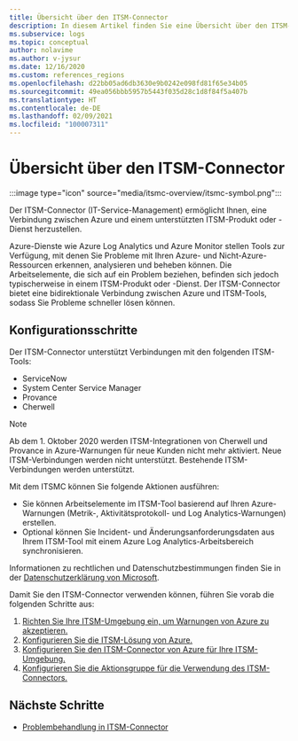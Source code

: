 ```yaml
---
title: Übersicht über den ITSM-Connector
description: In diesem Artikel finden Sie eine Übersicht über den ITSM-Connector (IT Service Management).
ms.subservice: logs
ms.topic: conceptual
author: nolavime
ms.author: v-jysur
ms.date: 12/16/2020
ms.custom: references_regions
ms.openlocfilehash: d22bb05ad6db3630e9b0242e098fd81f65e34b05
ms.sourcegitcommit: 49ea056bbb5957b5443f035d28c1d8f84f5a407b
ms.translationtype: HT
ms.contentlocale: de-DE
ms.lasthandoff: 02/09/2021
ms.locfileid: "100007311"
---
```

# <a name="it-service-management-connector-overview"></a>Übersicht über den ITSM-Connector

:::image type="icon" source="media/itsmc-overview/itsmc-symbol.png":::

Der ITSM-Connector (IT-Service-Management) ermöglicht Ihnen, eine Verbindung zwischen Azure und einem unterstützten ITSM-Produkt oder -Dienst herzustellen.

Azure-Dienste wie Azure Log Analytics und Azure Monitor stellen Tools zur Verfügung, mit denen Sie Probleme mit Ihren Azure- und Nicht-Azure-Ressourcen erkennen, analysieren und beheben können. Die Arbeitselemente, die sich auf ein Problem beziehen, befinden sich jedoch typischerweise in einem ITSM-Produkt oder -Dienst. Der ITSM-Connector bietet eine bidirektionale Verbindung zwischen Azure und ITSM-Tools, sodass Sie Probleme schneller lösen können.

## <a name="configuration-steps"></a>Konfigurationsschritte

Der ITSM-Connector unterstützt Verbindungen mit den folgenden ITSM-Tools:

-   ServiceNow
-   System Center Service Manager
-   Provance
-   Cherwell

   >[!NOTE]
> Ab dem 1. Oktober 2020 werden ITSM-Integrationen von Cherwell und Provance in Azure-Warnungen für neue Kunden nicht mehr aktiviert. Neue ITSM-Verbindungen werden nicht unterstützt.
> Bestehende ITSM-Verbindungen werden unterstützt.

Mit dem ITSMC können Sie folgende Aktionen ausführen:

-  Sie können Arbeitselemente im ITSM-Tool basierend auf Ihren Azure-Warnungen (Metrik-, Aktivitätsprotokoll- und Log Analytics-Warnungen) erstellen.
-  Optional können Sie Incident- und Änderungsanforderungsdaten aus Ihrem ITSM-Tool mit einem Azure Log Analytics-Arbeitsbereich synchronisieren.

Informationen zu rechtlichen und Datenschutzbestimmungen finden Sie in der [Datenschutzerklärung von Microsoft](https://go.microsoft.com/fwLink/?LinkID=522330&clcid=0x9).

Damit Sie den ITSM-Connector verwenden können, führen Sie vorab die folgenden Schritte aus:

1. [Richten Sie Ihre ITSM-Umgebung ein, um Warnungen von Azure zu akzeptieren.](./itsmc-connections.md)
1. [Konfigurieren Sie die ITSM-Lösung von Azure.](./itsmc-definition.md#add-it-service-management-connector)
1. [Konfigurieren Sie den ITSM-Connector von Azure für Ihre ITSM-Umgebung.](./itsmc-definition.md#create-an-itsm-connection)
1. [Konfigurieren Sie die Aktionsgruppe für die Verwendung des ITSM-Connectors.](./itsmc-definition.md#define-a-template)

## <a name="next-steps"></a>Nächste Schritte

* [Problembehandlung in ITSM-Connector](./itsmc-resync-servicenow.md)
